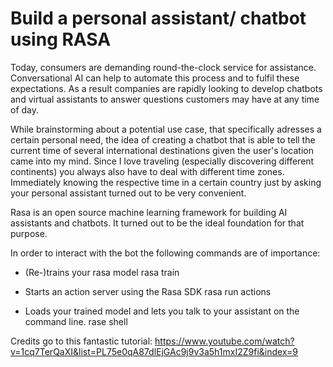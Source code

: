 # Build a personal assistant/ chatbot using RASA

Today, consumers are demanding round-the-clock service for assistance. Conversational AI can help to automate this process and to fulfil these expectations. As a result companies are rapidly looking to develop chatbots and virtual assistants to answer questions customers may have at any time of day. 

While brainstorming about a potential use case, that specifically adresses a certain personal need, the idea of creating a chatbot that is able to tell the current time of several international destinations given the user's location came into my mind. Since I love traveling (especially discovering different continents) you always also have to deal with different time zones. Immediately knowing the respective time in a certain country just by asking your personal assistant turned out to be very convenient.

Rasa is an open source machine learning framework for building AI assistants and chatbots. It turned out to be the ideal foundation for that purpose. 

In order to interact with the bot the following commands are of importance:

- (Re-)trains your rasa model
    rasa train

- Starts an action server using the Rasa SDK
    rasa run actions

- Loads your trained model and lets you talk to your assistant on the command line.
    rase shell


Credits go to this fantastic tutorial: 
https://www.youtube.com/watch?v=1cq7TerQaXI&list=PL75e0qA87dlEjGAc9j9v3a5h1mxI2Z9fi&index=9

